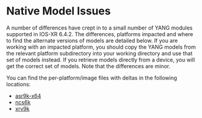 # Native Model Issues

A number of differences have crept in to a small number of YANG modules supported in IOS-XR 6.4.2. The differences, platforms impacted and where to find the alternate versions of models are detailed below. If you are working with an impacted platform, you should copy the YANG models from the relevant platform subdirectory into your working directory and use that set of models instead. If you retrieve models directly from a device, you will get the correct set of models. Note that the differences are minor.

You can find the per-platform/image files with deltas in the following locations:

- [asr9k-x64](asr9k-x64)
- [ncs6k](ncs6k)
- [xrv9k](xrv9k)
